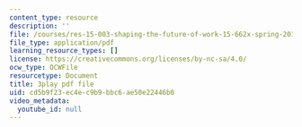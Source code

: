 ```yaml
---
content_type: resource
description: ''
file: /courses/res-15-003-shaping-the-future-of-work-15-662x-spring-2016/cd5b9f23ec4ec9b9bbc6ae50e22446b0_lbqlj1g8gu0.pdf
file_type: application/pdf
learning_resource_types: []
license: https://creativecommons.org/licenses/by-nc-sa/4.0/
ocw_type: OCWFile
resourcetype: Document
title: 3play pdf file
uid: cd5b9f23-ec4e-c9b9-bbc6-ae50e22446b0
video_metadata:
  youtube_id: null
---
```

